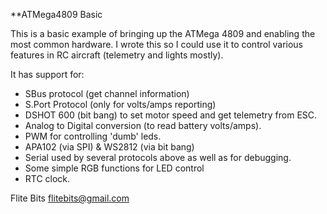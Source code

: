 **ATMega4809 Basic

This is a basic example of bringing up the ATMega 4809 and enabling
the most common hardware. I wrote this so I could use it to control
various features in RC aircraft (telemetry and lights mostly).

It has support for:
  * SBus protocol (get channel information)
  * S.Port Protocol (only for volts/amps reporting)
  * DSHOT 600 (bit bang) to set motor speed and get telemetry from ESC.
  * Analog to Digital conversion (to read battery volts/amps).
  * PWM for controlling 'dumb' leds.
  * APA102 (via SPI) & WS2812 (via bit bang)
  * Serial used by several protocols above as well as for debugging.
  * Some simple RGB functions for LED control
  * RTC clock.

Flite Bits
flitebits@gmail.com
